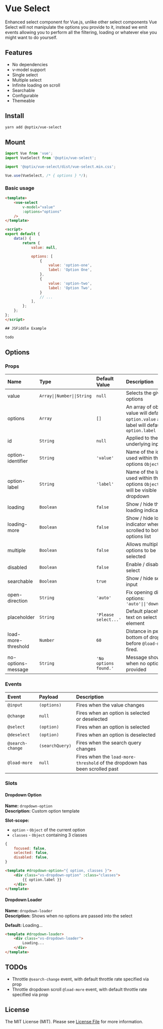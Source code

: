 # Vue Select

Enhanced select component for Vue.js, unlike other select components Vue Select will not manipulate the options you provide to it, instead we emit events allowing you to perform all the filtering, loading or whatever else you might want to do yourself.

## Features

- No dependencies
- v-model support
- Single select
- Multiple select
- Infinite loading on scroll
- Searchable
- Configurable
- Themeable

## Install

```bash
yarn add @optix/vue-select
```

## Mount

```javascript
import Vue from 'vue';
import VueSelect from '@optix/vue-select';

import '@optix/vue-select/dist/vue-select.min.css';

Vue.use(VueSelect, /* { options } */);
```

### Basic usage

```html
<template>
    <vue-select
        v-model="value"
        :options="options"
    />
</template>

<script>
export default {
    data() {
        return {
            value: null,

            options: [
                {
                    value: 'option-one',
                    label: 'Option One',
                },
                {
                    value: 'option-two',
                    label: 'Option Two',
                }
                // ...
            ],
        };
    };
};
</script>
```

```html
## JSFiddle Example

todo
```

## Options

### Props

| Name | Type | Default Value | Description |
| :--- | :--- | :------------ | :---------- |
| value | `Array\|\|Number\|\|String` | `null` | Selects the given options |
| options | `Array` | `[]` | An array of objects, value will default to `option.value` and label will default to `option.label` |
| id | `String` | `null` | Applied to the underlying input |
| option-identifier | `String` | `'value'` | Name of the identifier used within the options `Object` |
| option-label | `String` | `'label'` | Name of the label used within the  options `Object`, this will be visible in the dropdown |
| loading | `Boolean` | `false` | Show / hide the loading indicator |
| loading-more | `Boolean` | `false` | Show / hide loading indicator when scrolled to bottom of options list |
| multiple | `Boolean` | `false` | Allows multiple options to be selected |
| disabled | `Boolean` | `false` | Enable / disable select |
| searchable | `Boolean` | `true` | Show / hide search input |
| open-direction | `String` | `'auto'` | Fix opening direction, options:  `'auto'\|\|'down'\|\|'up'` |
| placeholder | `String` | `'Please select...'` | Default placeholder text on select element |
| load-more-threshold | `Number` | `60` | Distance in px from bottom of dropdown before `@load-more` is fired. |
| no-options-message | `String` | `'No options found.'` | Message shown when no options are provided |

### Events

| Event | Payload | Description |
| :---- | :--------- | :---------- |
| `@input` | `(options)` | Fires when the value changes |
| `@change` | `null` | Fires when an option is selected or deselected |
| `@select` | `(option)` | Fires when an option is selected |
| `@deselect` | `(option)` | Fires when an option is deselected |
| `@search-change` | `(searchQuery)` | Fires when the search query changes |
| `@load-more` | `null` | Fires when the `load-more-threshold` of the dropdown has been scrolled past |

### Slots

#### Dropdown Option

**Name:** `dropdown-option`<br>
**Description:** Custom option template

**Slot-scope:**
- `option` - `Object` of the current option
- `classes` - `Object` containing 3 classes
```javascript
{
    focused: false,
    selected: false,
    disabled: false,
}
```
```html
<template #dropdown-option="{ option, classes }">
    <div class="vs-dropdown-option" :class="classes">
        {{ option.label }}
    </div>
</template>
```
#### Dropdown Loader

**Name:** `dropdown-loader`<br>
**Description:** Shows when no options are passed into the select

**Default:** Loading...

```html
<template #dropdown-loader>
    <div class="vs-dropdown-loader">
        Loading...
    </div>
</template>
```

## TODOs

- Throttle `@search-change` event, with default throttle rate specified via prop
- Throttle dropdown scroll `@load-more` event, with default throttle rate specified via prop

## License

The MIT License (MIT). Please see [License File](LICENSE.md) for more information.
